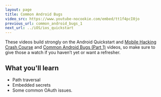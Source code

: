 ```yaml
---
layout: page
title: Common Android Bugs
video_src: https://www.youtube-nocookie.com/embed/tt1f4pcI0jo
previous_url: common_android_bugs_1
next_url: ../iOS/ios_quickstart
---
```


These videos build strongly on the Android Quickstart and [Mobile Hacking Crash Course](/sessions/mobile_crash_course) and [Common Android Bugs (Part 1)](/sessions/mobile_crash_course) videos, so make sure to give those a watch if you haven’t yet or want a refresher.

What you'll learn
-----------------

- Path traversal 
- Embedded secrets
- Some common OAuth issues.
